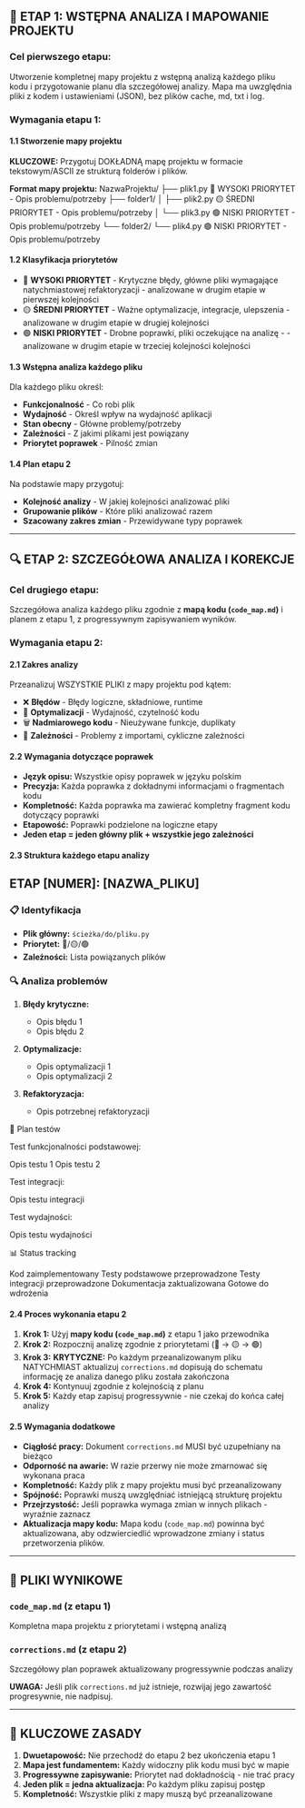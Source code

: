 ## 🔄 ETAP 1: WSTĘPNA ANALIZA I MAPOWANIE PROJEKTU

### Cel pierwszego etapu:

Utworzenie kompletnej mapy projektu z wstępną analizą każdego pliku kodu i przygotowanie planu dla szczegółowej analizy. Mapa ma uwzględnia pliki z kodem i ustawieniami (JSON), bez plików cache, md, txt i log.

### Wymagania etapu 1:

#### 1.1 Stworzenie mapy projektu

**KLUCZOWE:** Przygotuj DOKŁADNĄ mapę projektu w formacie tekstowym/ASCII ze strukturą folderów i plików.

**Format mapy projektu:**
NazwaProjektu/
├── plik1.py 🔴 WYSOKI PRIORYTET - Opis problemu/potrzeby
├── folder1/
│ ├── plik2.py 🟡 ŚREDNI PRIORYTET - Opis problemu/potrzeby
│ └── plik3.py 🟢 NISKI PRIORYTET - Opis problemu/potrzeby
└── folder2/
└── plik4.py 🟢 NISKI PRIORYTET - Opis problemu/potrzeby

#### 1.2 Klasyfikacja priorytetów

- 🔴 **WYSOKI PRIORYTET** - Krytyczne błędy, główne pliki wymagające natychmiastowej refaktoryzacji - analizowane w drugim etapie w pierwszej kolejności
- 🟡 **ŚREDNI PRIORYTET** - Ważne optymalizacje, integracje, ulepszenia - analizowane w drugim etapie w drugiej kolejności
- 🟢 **NISKI PRIORYTET** - Drobne poprawki, pliki oczekujące na analizę - - analizowane w drugim etapie w trzeciej kolejności kolejności

#### 1.3 Wstępna analiza każdego pliku

Dla każdego pliku określ:

- **Funkcjonalność** - Co robi plik
- **Wydajność** - Określ wpływ na wydajność aplikacji
- **Stan obecny** - Główne problemy/potrzeby
- **Zależności** - Z jakimi plikami jest powiązany
- **Priorytet poprawek** - Pilność zmian

#### 1.4 Plan etapu 2

Na podstawie mapy przygotuj:

- **Kolejność analizy** - W jakiej kolejności analizować pliki
- **Grupowanie plików** - Które pliki analizować razem
- **Szacowany zakres zmian** - Przewidywane typy poprawek

---

## 🔍 ETAP 2: SZCZEGÓŁOWA ANALIZA I KOREKCJE

### Cel drugiego etapu:

Szczegółowa analiza każdego pliku zgodnie z **mapą kodu (`code_map.md`)** i planem z etapu 1, z progressywnym zapisywaniem wyników.

### Wymagania etapu 2:

#### 2.1 Zakres analizy

Przeanalizuj WSZYSTKIE PLIKI z mapy projektu pod kątem:

- ❌ **Błędów** - Błędy logiczne, składniowe, runtime
- 🔧 **Optymalizacji** - Wydajność, czytelność kodu
- 🗑️ **Nadmiarowego kodu** - Nieużywane funkcje, duplikaty
- 🔗 **Zależności** - Problemy z importami, cykliczne zależności

#### 2.2 Wymagania dotyczące poprawek

- **Język opisu:** Wszystkie opisy poprawek w języku polskim
- **Precyzja:** Każda poprawka z dokładnymi informacjami o fragmentach kodu
- **Kompletność:** Każda poprawka ma zawierać kompletny fragment kodu dotyczący poprawki
- **Etapowość:** Poprawki podzielone na logiczne etapy
- **Jeden etap = jeden główny plik + wszystkie jego zależności**

#### 2.3 Struktura każdego etapu analizy

## ETAP [NUMER]: [NAZWA_PLIKU]

### 📋 Identyfikacja

- **Plik główny:** `ścieżka/do/pliku.py`
- **Priorytet:** 🔴/🟡/🟢
- **Zależności:** Lista powiązanych plików

### 🔍 Analiza problemów

1. **Błędy krytyczne:**

   - Opis błędu 1
   - Opis błędu 2

2. **Optymalizacje:**

   - Opis optymalizacji 1
   - Opis optymalizacji 2

3. **Refaktoryzacja:**
   - Opis potrzebnej refaktoryzacji

🧪 Plan testów

Test funkcjonalności podstawowej:

Opis testu 1
Opis testu 2

Test integracji:

Opis testu integracji

Test wydajności:

Opis testu wydajności

📊 Status tracking

Kod zaimplementowany
Testy podstawowe przeprowadzone
Testy integracji przeprowadzone
Dokumentacja zaktualizowana
Gotowe do wdrożenia

#### 2.4 Proces wykonania etapu 2

1. **Krok 1:** Użyj **mapy kodu (`code_map.md`)** z etapu 1 jako przewodnika
2. **Krok 2:** Rozpocznij analizę zgodnie z priorytetami (🔴 → 🟡 → 🟢)
3. **Krok 3:** **KRYTYCZNE:** Po każdym przeanalizowanym pliku NATYCHMIAST aktualizuj `corrections.md` dopisują do schematu informację ze analiza danego pliku została zakończona
4. **Krok 4:** Kontynuuj zgodnie z kolejnością z planu
5. **Krok 5:** Każdy etap zapisuj progressywnie - nie czekaj do końca całej analizy

#### 2.5 Wymagania dodatkowe

- **Ciągłość pracy:** Dokument `corrections.md` MUSI być uzupełniany na bieżąco
- **Odporność na awarie:** W razie przerwy nie może zmarnować się wykonana praca
- **Kompletność:** Każdy plik z mapy projektu musi być przeanalizowany
- **Spójność:** Poprawki muszą uwzględniać istniejącą strukturę projektu
- **Przejrzystość:** Jeśli poprawka wymaga zmian w innych plikach - wyraźnie zaznacz
- **Aktualizacja mapy kodu:** Mapa kodu (`code_map.md`) powinna być aktualizowana, aby odzwierciedlić wprowadzone zmiany i status przetworzenia plików.

---

## 📁 PLIKI WYNIKOWE

### `code_map.md` (z etapu 1)

Kompletna mapa projektu z priorytetami i wstępną analizą

### `corrections.md` (z etapu 2)

Szczegółowy plan poprawek aktualizowany progressywnie podczas analizy

**UWAGA:** Jeśli plik `corrections.md` już istnieje, rozwijaj jego zawartość progresywnie, nie nadpisuj.

---

## 🎯 KLUCZOWE ZASADY

1. **Dwuetapowość:** Nie przechodź do etapu 2 bez ukończenia etapu 1
2. **Mapa jest fundamentem:** Każdy widoczny plik kodu musi być w mapie
3. **Progressywne zapisywanie:** Priorytet nad dokładnością - nie trać pracy
4. **Jeden plik = jedna aktualizacja:** Po każdym pliku zapisuj postęp
5. **Kompletność:** Wszystkie pliki z mapy muszą być przeanalizowane

```

```
